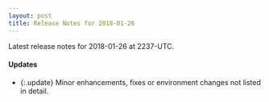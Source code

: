 ```yaml
---
layout: post
title: Release Notes for 2018-01-26
---
```


Latest release notes for 2018-01-26 at 2237-UTC.

<div class='updates' markdown='1'>

#### Updates

- {:.update} Minor enhancements, fixes or environment changes not listed in detail.

</div>


